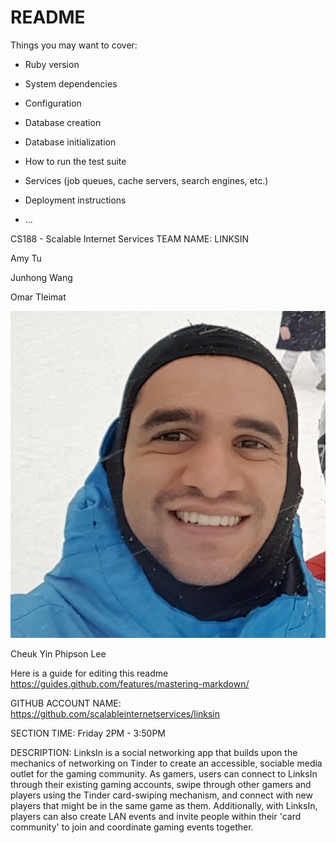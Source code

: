 # README



Things you may want to cover:

* Ruby version

* System dependencies

* Configuration

* Database creation

* Database initialization

* How to run the test suite

* Services (job queues, cache servers, search engines, etc.)

* Deployment instructions

* ...

CS188 - Scalable Internet Services
TEAM NAME: LINKSIN

Amy Tu

Junhong Wang

Omar Tleimat


![image](team/omars_photo.jpg)

Cheuk Yin Phipson Lee

Here is a guide for editing this readme https://guides.github.com/features/mastering-markdown/

GITHUB ACCOUNT NAME: https://github.com/scalableinternetservices/linksin

SECTION TIME: Friday 2PM - 3:50PM

DESCRIPTION: LinksIn is a social networking app that builds upon the mechanics of networking on Tinder to create an accessible, sociable media outlet for the gaming community. As gamers, users can connect to LinksIn through their existing gaming accounts, swipe through other gamers and players using the Tinder card-swiping mechanism, and connect with new players that might be in the same game as them. Additionally, with LinksIn, players can also create LAN events and invite people within their 'card community' to join and coordinate gaming events together.
